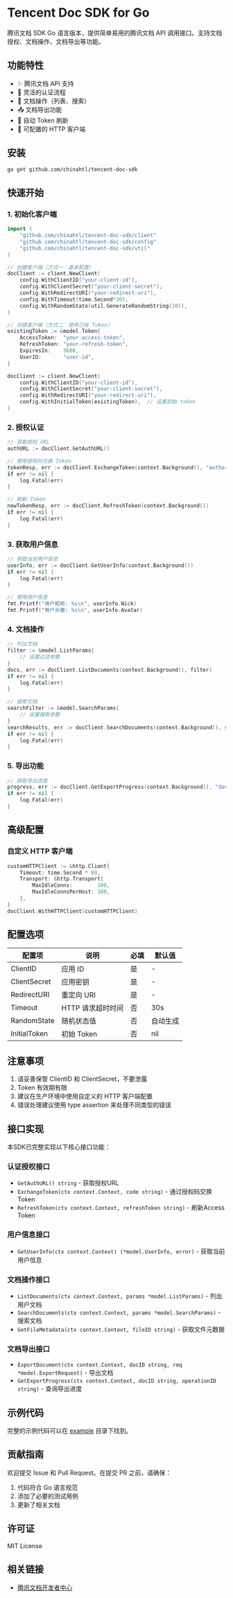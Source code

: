 # Tencent Doc SDK for Go

腾讯文档 SDK Go 语言版本，提供简单易用的腾讯文档 API 调用接口。支持文档授权、文档操作、文档导出等功能。

## 功能特性

- ✨ 腾讯文档 API 支持
- 🔐 灵活的认证流程
- 📝 文档操作（列表、搜索）
- 📤 文档导出功能
- 🔄 自动 Token 刷新
- 🔧 可配置的 HTTP 客户端

## 安装

```bash
go get github.com/chinahtl/tencent-doc-sdk
```

## 快速开始

### 1. 初始化客户端

```go
import (
    "github.com/chinahtl/tencent-doc-sdk/client"
    "github.com/chinahtl/tencent-doc-sdk/config"
    "github.com/chinahtl/tencent-doc-sdk/util"
)

// 创建客户端（方式一：基本配置）
docClient := client.NewClient(
    config.WithClientID("your-client-id"),
    config.WithClientSecret("your-client-secret"),
    config.WithRedirectURI("your-redirect-uri"),
    config.WithTimeout(time.Second*30),
    config.WithRandomState(util.GenerateRandomString(20)),
)

// 创建客户端（方式二：使用已有 Token）
existingToken := &model.Token{
    AccessToken:  "your-access-token",
    RefreshToken: "your-refresh-token",
    ExpiresIn:    3600,
    UserID:       "user-id",
}

docClient := client.NewClient(
    config.WithClientID("your-client-id"),
    config.WithClientSecret("your-client-secret"),
    config.WithRedirectURI("your-redirect-uri"),
    config.WithInitialToken(existingToken),  // 设置初始 token
)
```

### 2. 授权认证

```go
// 获取授权 URL
authURL := docClient.GetAuthURL()

// 使用授权码交换 Token
tokenResp, err := docClient.ExchangeToken(context.Background(), "authorization-code")
if err != nil {
    log.Fatal(err)
}

// 刷新 Token
newTokenResp, err := docClient.RefreshToken(context.Background())
if err != nil {
    log.Fatal(err)
}
```

### 3. 获取用户信息

```go
// 获取当前用户信息
userInfo, err := docClient.GetUserInfo(context.Background())
if err != nil {
    log.Fatal(err)
}

// 使用用户信息
fmt.Printf("用户昵称: %s\n", userInfo.Nick)
fmt.Printf("用户头像: %s\n", userInfo.Avatar)
```

### 4. 文档操作

```go
// 列出文档
filter := &model.ListParams{
    // 设置过滤参数
}
docs, err := docClient.ListDocuments(context.Background(), filter)
if err != nil {
    log.Fatal(err)
}

// 搜索文档
searchFilter := &model.SearchParams{
    // 设置搜索参数
}
searchResults, err := docClient.SearchDocuments(context.Background(), searchFilter)
if err != nil {
    log.Fatal(err)
}
```

### 5. 导出功能

```go
// 获取导出进度
progress, err := docClient.GetExportProgress(context.Background(), "doc_id", "operation_id")
if err != nil {
    log.Fatal(err)
}
```

## 高级配置

### 自定义 HTTP 客户端

```go
customHTTPClient := &http.Client{
    Timeout: time.Second * 60,
    Transport: &http.Transport{
        MaxIdleConns:        100,
        MaxIdleConnsPerHost: 100,
    },
}
docClient.WithHTTPClient(customHTTPClient)
```


## 配置选项

| 配置项 | 说明 | 必填 | 默认值 |
|--------|------|------|--------|
| ClientID | 应用 ID | 是 | - |
| ClientSecret | 应用密钥 | 是 | - |
| RedirectURI | 重定向 URI | 是 | - |
| Timeout | HTTP 请求超时时间 | 否 | 30s |
| RandomState | 随机状态值 | 否 | 自动生成 |
| InitialToken | 初始 Token | 否 | nil |

## 注意事项

1. 请妥善保管 ClientID 和 ClientSecret，不要泄露
2. Token 有效期有限
3. 建议在生产环境中使用自定义的 HTTP 客户端配置
4. 错误处理建议使用 type assertion 来处理不同类型的错误

## 接口实现

本SDK已完整实现以下核心接口功能：

### 认证授权接口
- `GetAuthURL() string` - 获取授权URL
- `ExchangeToken(ctx context.Context, code string)` - 通过授权码交换Token
- `RefreshToken(ctx context.Context, refreshToken string)` - 刷新Access Token

### 用户信息接口
- `GetUserInfo(ctx context.Context) (*model.UserInfo, error)` - 获取当前用户信息

### 文档操作接口
- `ListDocuments(ctx context.Context, params *model.ListParams)` - 列出用户文档
- `SearchDocuments(ctx context.Context, params *model.SearchParams)` - 搜索文档
- `GetFileMetadata(ctx context.Context, fileID string)` - 获取文件元数据

### 文档导出接口
- `ExportDocument(ctx context.Context, docID string, req *model.ExportRequest)` - 导出文档
- `GetExportProgress(ctx context.Context, docID string, operationID string)` - 查询导出进度


## 示例代码

完整的示例代码可以在 [example](./example) 目录下找到。

## 贡献指南

欢迎提交 Issue 和 Pull Request。在提交 PR 之前，请确保：

1. 代码符合 Go 语言规范
2. 添加了必要的测试用例
3. 更新了相关文档

## 许可证

MIT License

## 相关链接

- [腾讯文档开发者中心](https://docs.qq.com/open/)





